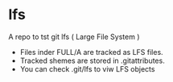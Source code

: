 # lfs
A repo to tst git lfs ( Large File System )
- Files inder FULL/A are tracked as LFS files.
- Tracked shemes are stored in .gitattributes.
- You can check .git/lfs to viw LFS objects
